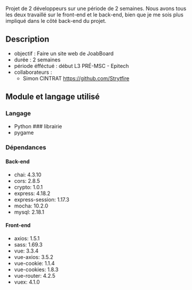 Projet de 2 développeurs sur une période de 2 semaines. Nous avons tous les deux travaillé sur le front-end et le back-end, bien que je me sois plus impliqué dans le côté back-end du projet.

## Description
  - objectif : Faire un site web de JoabBoard
  - durée : 2 semaines
  - période éfféctué : début L3 PRÉ-MSC - Epitech
  - collaborateurs :
      - Simon CINTRAT https://github.com/Strytfire

## Module et langage utilisé
### Langage
  - Python
### librairie
  - pygame
### Dépendances

#### Back-end

- chai: 4.3.10
- cors: 2.8.5
- crypto: 1.0.1
- express: 4.18.2
- express-session: 1.17.3
- mocha: 10.2.0
- mysql: 2.18.1

#### Front-end

- axios: 1.5.1
- sass: 1.69.3
- vue: 3.3.4
- vue-axios: 3.5.2
- vue-cookie: 1.1.4
- vue-cookies: 1.8.3
- vue-router: 4.2.5
- vuex: 4.1.0
